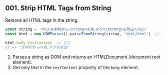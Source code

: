 ## 001. Strip HTML Tags from String

Remove all HTML tags in the string.

```js
const string = '<h1>文字列から<strong>HTMLタグ</strong>を除去</h1>'
const html = new DOMParser().parseFromString(string, 'text/html')  // [1]

html.body.textContent  // [2]
// => "文字列からHTMLタグを除去"
```

1. Parses a string as DOM and returns an HTMLDocument (document root element).
1. Get only text in the `textContent` property of the `body` element.
